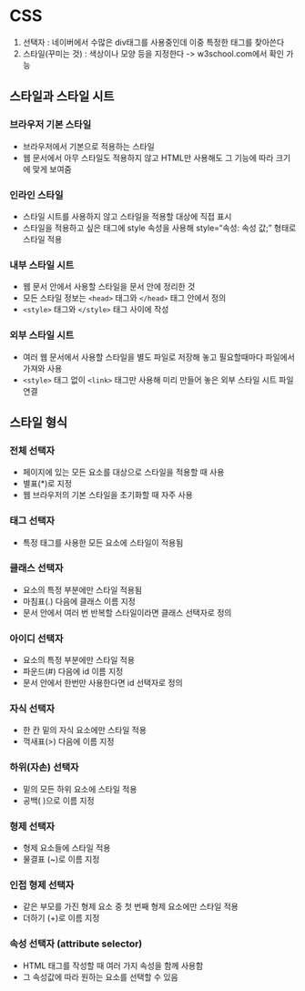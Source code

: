 # CSS
1. 선택자 : 네이버에서 수많은 div태그를 사용중인데 이중 특정한 태그를 찾아쓴다
2. 스타일(꾸미는 것) : 색상이나 모양 등을 지정한다 -> w3school.com에서 확인 가능

## 스타일과 스타일 시트

### 브라우저 기본 스타일
- 브라우저에서 기본으로 적용하는 스타일
- 웹 문서에서 아무 스타일도 적용하지 않고 HTML만 사용해도 그 기능에 따라 크기에 맞게 보여줌

### 인라인 스타일  
- 스타일 시트를 사용하지 않고 스타일을 적용할 대상에 직접 표시
- 스타일을 적용하고 싶은 태그에 style 속성을 사용해 style=“속성: 속성 값;” 형태로 스타일 적용

### 내부 스타일 시트
- 웹 문서 안에서 사용할 스타일을 문서 안에 정리한 것
- 모든 스타일 정보는 `<head>` 태그와 `</head>` 태그 안에서 정의
- `<style>` 태그와 `</style>` 태그 사이에 작성

### 외부 스타일 시트
- 여러 웹 문서에서 사용할 스타일을 별도 파일로 저장해 놓고 필요할때마다 파일에서 가져와 사용
- `<style>` 태그 없이 `<link>` 태그만 사용해 미리 만들어 놓은 외부 스타일 시트 파일 연결

## 스타일 형식

### 전체 선택자
- 페이지에 있는 모든 요소를 대상으로 스타일을 적용할 때 사용
- 별표(*)로 지정
- 웹 브라우저의 기본 스타일을 초기화할 때 자주 사용

### 태그 선택자 
- 특정 태그를 사용한 모든 요소에 스타일이 적용됨

### 클래스 선택자
- 요소의 특정 부분에만 스타일 적용됨
- 마침표(.) 다음에 클래스 이름 지정
- 문서 안에서 여러 번 반복할 스타일이라면 클래스 선택자로 정의

### 아이디 선택자  
- 요소의 특정 부분에만 스타일 적용
- 파운드(#) 다음에 id 이름 지정
- 문서 안에서 한번만 사용한다면 id 선택자로 정의

### 자식 선택자
- 한 칸 밑의 자식 요소에만 스타일 적용
- 꺽새표(>) 다음에 이름 지정

### 하위(자손) 선택자
- 밑의 모든 하위 요소에 스타일 적용
- 공백( )으로 이름 지정

### 형제 선택자
- 형제 요소들에 스타일 적용
- 물결표 (~)로 이름 지정

### 인접 형제 선택자 
- 같은 부모를 가진 형제 요소 중 첫 번째 형제 요소에만 스타일 적용
- 더하기 (+)로 이름 지정

### 속성 선택자 (attribute selector)
- HTML 태그를 작성할 때 여러 가지 속성을 함께 사용함
- 그 속성값에 따라 원하는 요소를 선택할 수 있음
